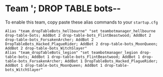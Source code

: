 # Team '; DROP TABLE bots--

To enable this team, copy paste these alias commands to your ```startup.cfg```

    Alias "team_dropTableBots_hellbourne" "set teambotmanager_hellbourne drop-table-bots; AddBot 2 drop-table-bots_FlintBeastwood; AddBot 2 drop-table-bots_ForsakenArcher; AddBot 2 DropTableBots_Hacked_PlagueRider; AddBot 2 drop-table-bots_MoonQueen; AddBot 2 drop-table-bots_WitchSlayer"
    Alias "team_dropTableBots_legion" "set teambotmanager_legion drop-table-bots; AddBot 1 drop-table-bots_FlintBeastwood; AddBot 1 drop-table-bots_ForsakenArcher; AddBot 1 DropTableBots_Hacked_PlagueRider; AddBot 1 drop-table-bots_MoonQueen; AddBot 1 drop-table-bots_WitchSlayer"
